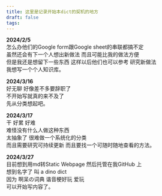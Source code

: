 ```yaml
---
title: 这里是记录开始本dict的契机的地方
draft: false
tags:
---
```

 **2024/2/5**  
怎么办他们的Google form跟Google sheet的串联都搞不定  
虽然还会有下一个人想出新做法 而且可能比我的做法方便  
但是我还是想留下一些东西 这样以后他们也可以参考 研究新做法  
我想写一个个人知识库。  

**2024/3/16**  
好无聊 好像差不多要辞职了  
不开始写就真的来不及了  
先从分类想起吧。  

**2024/3/17**  
干 好累 好难  
难怪没有什么人做这种东西  
太抽象了 很难做一个系统化的分类  
而且需要研究可持续更新 而且要找一个可随时随地查看的方法。  
 
**2024/3/27**  
目前想到用md转Static Webpage 然后托管在我GitHub 上  
想到名字了 叫 a dino dict  
因为 啊呆の词典 谐音梗好玩 爱玩  
可以开始写内容了。  
